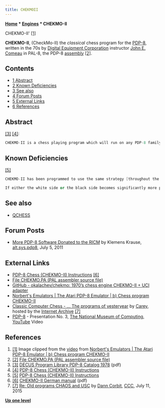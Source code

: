 ```yaml
---
title: CHEKMOII
---
```

**[Home](Home "Home") * [Engines](Engines "Engines") * CHEKMO-II**

[](https://www.youtube.com/watch?time_continue=7&v=Rp4HIC1crS0) CHEKMO-II' <a id="cite-note-1" href="#cite-ref-1">[1]</a>

**CHEKMO-II**, (CheckMo-II)
the *classical* chess program for the [PDP-8](PDP-8 "PDP-8"), written in the 70s by [Digital Equipment Corporation](Digital_Equipment_Corporation "Digital Equipment Corporation") instructor [John E. Comeau](John_E._Comeau "John E. Comeau") in PAL-8, the PDP-8 [assembly](Assembly "Assembly") <a id="cite-note-2" href="#cite-ref-2">[2]</a>.

## Contents

- [1 Abstract](#abstract)
- [2 Known Deficiencies](#known-deficiencies)
- [3 See also](#see-also)
- [4 Forum Posts](#forum-posts)
- [5 External Links](#external-links)
- [6 References](#references)

## Abstract

<a id="cite-note-3" href="#cite-ref-3">[3]</a> <a id="cite-note-4" href="#cite-ref-4">[4]</a>:

```C++
CHEKMO-II is a chess playing program which will run on any PDP-8 family computer. The program will play either the white pieces or the black pieces, and will play and accept all classes of legal moves, including [castling](Castling "Castling") both short and long, [en passant](En_passant "En passant") pawn captures, and [pawn promoting moves](Promotions "Promotions") to any legal promotion piece. The program prints out its moves in [Algebraic Notation](Algebraic_Chess_Notation "Algebraic Chess Notation"), and [accepts moves](Entering_Moves "Entering Moves") using Algebraic Notation. Included in the command structure of the program are commands which allow you to input board positions using [Forsyth Notation](Forsyth-Edwards_Notation "Forsyth-Edwards Notation"), and get a printout of the board at your terminal. 

```

## Known Deficiencies

<a id="cite-note-5" href="#cite-ref-5">[5]</a>

```C++
CHEKMO-II has been programmed to use the same strategy [throughout the game](Game_Phases "Game Phases"). This strategy has been optimized for good play in the [Middlegame](Middlegame "Middlegame"), and [Opening](Opening "Opening"). As a result CHEKMO-II plays poor moves in some [Endgame](Endgame "Endgame") positions.

```

```C++
If either the white side or the black side becomes significantly more powerful than the other (about 4 queens) CHEKMO-II may play some strange, but legal moves. This is caused by overflow in an internal evaluator routine. 

```

## See also

- [QCHESS](QCHESS "QCHESS")

## Forum Posts

- [More PDP-8 Software Donated to the RICM](http://groups.google.com/group/alt.sys.pdp8/msg/9b7216d805221f92) by Klemens Krause, [alt.sys.pdp8](http://groups.google.com/group/alt.sys.pdp8/topics), July 5, 2011

## External Links

- [PDP-8 Chess (CHEKMO-II) Instructions](http://www.pdp8.net/games/chess.shtml) <a id="cite-note-6" href="#cite-ref-6">[6]</a>
- [File CHEKMO.PA (PAL assembler source file)](http://www.pdp8.net/pdp8cgi/os8_html/CHEKMO.PA?act=file;fn=images/misc_dectapes/chekmo_misc.tu56;blk=121,252,0;to=auto)
- [GitHub - okalachev/chekmo: 1970’s chess engine CHEKMO-II + UCI adapter](https://github.com/okalachev/chekmo)
- [Norbert's Emulators | The Atari PDP-8 Emulator | b) Chess program CHEKMO-II](http://members.aon.at/nkehrer/pdp8.html)
- [Classic Computer Chess - ... The programs of yesteryear](http://web.archive.org/web/20071221115817/http://classicchess.googlepages.com/Chess.htm) by [Carey](Carey_Bloodworth "Carey Bloodworth"), hosted by the [Internet Archive](https://en.wikipedia.org/wiki/Internet_Archive) <a id="cite-note-7" href="#cite-ref-7">[7]</a>
- [PDP-8](PDP-8 "PDP-8") - Presentation No. 3, [The National Museum of Computing](https://en.wikipedia.org/wiki/The_National_Museum_of_Computing), [YouTube](https://en.wikipedia.org/wiki/YouTube) Video

## References

1. <a id="cite-ref-1" href="#cite-note-1">[1]</a> Image clipped from the [video](https://www.youtube.com/watch?time_continue=7&v=Rp4HIC1crS0) from [Norbert's Emulators | The Atari PDP-8 Emulator | b) Chess program CHEKMO-II](http://members.aon.at/nkehrer/pdp8.html)
1. <a id="cite-ref-2" href="#cite-note-2">[2]</a> [File CHEKMO.PA (PAL assembler source file)](http://www.pdp8.net/pdp8cgi/os8_html/CHEKMO.PA?act=file;fn=images/misc_dectapes/chekmo_misc.tu56;blk=121,252,0;to=auto)
1. <a id="cite-ref-3" href="#cite-note-3">[3]</a> [DECUS Program Library PDP-8 Catalog 1978](http://www.bitsavers.org/pdf/dec/decus/programCatalogs/DECUS_Catalog_PDP-8_Aug78.pdf) (pdf)
1. <a id="cite-ref-4" href="#cite-note-4">[4]</a> [PDP-8 Chess (CHEKMO-II) Instructions](http://www.pdp8.net/games/chess.shtml)
1. <a id="cite-ref-5" href="#cite-note-5">[5]</a> [PDP-8 Chess (CHEKMO-II) Instructions](http://www.pdp8.net/games/chess.shtml)
1. <a id="cite-ref-6" href="#cite-note-6">[6]</a> [CHEKMO-II German manual](http://www.technikum29.de/de/lernprojekte/schach/Chekmo%20II%20%28deutsch,%20ungekuerzt%29.pdf) (pdf)
1. <a id="cite-ref-7" href="#cite-note-7">[7]</a> [Re: Old programs CHAOS and USC](http://www.talkchess.com/forum/viewtopic.php?t=56938&start=2) by [Dann Corbit](Dann_Corbit "Dann Corbit"), [CCC](CCC "CCC"), July 11, 2015

**[Up one level](Engines "Engines")**

